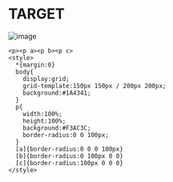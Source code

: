 # TARGET

![image](https://github.com/gaschneider/cssbattle/assets/16023844/2fddb809-fa83-4a72-a3c4-e435f6e6e985)

```
<p><p a><p b><p c>
<style>
  *{margin:0}
  body{
    display:grid;
    grid-template:150px 150px / 200px 200px;
    background:#1A4341;
  }
  p{
    width:100%;
    height:100%;
    background:#F3AC3C;
    border-radius:0 0 100px;
  }
  [a]{border-radius:0 0 0 100px}
  [b]{border-radius:0 100px 0 0}
  [c]{border-radius:100px 0 0 0}
</style>
```
